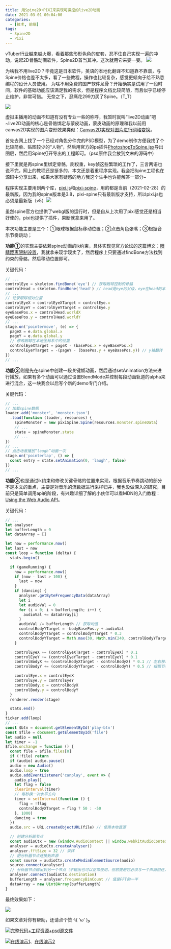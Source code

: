 ```yaml
---
title: 用Spine2D+PIXI来实现可操控的live2D动画
date: 2021-03-01 00:04:00
categories:
  - [技术, 前端]
tags:
  - Spine2D
  - Pixi
---
```


vTuber行业越来越火爆，看着那些形形色色的皮套，忍不住自己实现一遍的冲动，说起2D骨骼动画软件，Spine2D首当其冲。这次就用它来耍一耍。
![](/images/spine_live2d_1.gif)

为啥我不用live2D？毕竟这是日本软件，英语的本地化翻译不知道靠不靠谱，与Spine价格也差不太多，看了一些教程，操作也比较复杂，感觉更倾向于给不熟悉编程的设计人员使用。<!-- more -->
为啥不用免费的国产软件龙骨？开始确实是试用了一段时间，软件的基础功能应该满足我的需求，但是程序文档比较简陋，而且似乎已经停止维护，非常可惜。
无奈之下，忍痛花299刀买了Spine。（T_T）

![](/images/spine_live2d_2.jpg)

虚拟主播用的动画不知道有没有专业一些的称呼，我暂时就叫“live2D动画”吧~live2D动画的核心是骨骼绑定与蒙皮动画，蒙皮动画的原理和我以前用canvas2D实现的图片变形效果类似：[Canvas2D实现对图片进行网格变换](https://my.oschina.net/codingDog/blog/4309436)。

首先去网上找了一个已经对角色分件完的PSD模型，为了demo制作方便我找了个比较简单、贴图较少的“人物”，然后用官方的ps插件[PhotoshopToSpine.jsx](https://github.com/EsotericSoftware/spine-scripts/tree/master/photoshop)导出图层，然后用Spine打开导出的工程即可。（psd原件我会放到文末的源码中）

接下里就是再spine里绑定骨骼，刷权重，key帧这些繁琐的工作了，三言两语也说不完，网上的教程还是挺多的，本文还是着重程序实现。我会把Spine工程也在源码中分享出来，如果大家有疑惑的地方我这个生手也许能解答一部分~

程序实现主要用到两个库，[pixi.js](https://github.com/pixijs/pixi.js)和[pixi-spine](https://github.com/pixijs/pixi-spine)，用的都是当前（2021-02-28）的最新版，因为我的spine版本是3.8，pixi-spine只有最新版才支持，所以pixi.js也必须是最新版（v5）![](/images/spine_live2d_3.gif)

虽然spine官方也提供了webgl版的运行时，但是自从上次用了pixi感觉还是相当好使的，pixi也提供了插件，果断就拿来用了。

本次功能主要是三个：①眼球根据鼠标移动位置；②点击角色张嘴；③根据音乐节奏跳动；

**功能①**的实现主要依赖spine动画的ik约束，具体实现见官方论坛的这篇博文：[眼睛距离限制设置](http://zh.esotericsoftware.com/blog/Distance-limit-setup-for-eyes)，我就拿来现学现卖了，然后程序上只要通过findBone方法找到约束的骨骼，然后移动位置即可。

关键代码：

```javascript
// ...
controlEye = skeleton.findBone('eye') // 获取眼球控制的骨骼
controlHead = skeleton.findBone('head') // head是eye的父级，eye在head的本地坐标系内移动
// ...
// 记录眼球相对位置
controlEyeX = controlEyeXTarget = controlEye.x
controlEyeY = controlEyeYTarget = controlEye.y
eyeBasePos.x = controlHead.worldX
eyeBasePos.y = controlHead.worldY
// ...
stage.on('pointermove', (e) => {
  pageX = e.data.global.x
  pageY = e.data.global.y
  // 修改眼球在本地坐标系中的位置
  controlEyeXTarget = pageX - (basePos.x + eyeBasePos.x)
  controlEyeYTarget = -(pageY - (basePos.y + eyeBasePos.y)) // y轴翻转
})
// ...
```

**功能②**则是先在spine中创建一段关键帧动画，然后通过setAnimation方法来进行播放，如果有多个动画可以通过设置BlendMode并控制每段动画轨道的alpha来进行混合，这一块我会以后写个新的demo专门介绍。

关键代码：

```javascript
// ...
// 加载spine数据
loader.add('monster', 'monster.json')
  .load(function (loader, resources) {
    spineMonster = new pixiSpine.Spine(resources.monster.spineData)
    // ...
    state = spineMonster.state
    // ...
})
// ...
// 点击场景播放“laugh”动画一次
stage.on('pointertap', () => {
  const entry = state.setAnimation(0, 'laugh', false)
})
// ...
```

**功能③**也是通过ik约束和修改关键骨骼的位置来实现，根据音乐节奏跳动的部分不是本文的重点，主要是对音乐的流数据进行采样归并，我也没做深入的研究，目前只是简单调用api的阶段，有兴趣详细了解的小伙伴可以看MDN的入门教程：[Using the Web Audio API](https://developer.mozilla.org/en-US/docs/Web/API/Web_Audio_API/Using_Web_Audio_API)。

关键代码：

```javascript
// ...
let analyser
let bufferLength = 0
let dataArray = []

let now = performance.now()
let last = now
const loop = function (delta) {
  stats.begin()

  if (gameRunning) {
    now = performance.now()
    if (now - last > 100) {
      last = now
    }
    if (dancing) {
      analyser.getByteFrequencyData(dataArray)
      let i
      let audioVal = 0
      for (i = 0; i < bufferLength; i++) {
        audioVal += dataArray[i]
      }
      audioVal /= bufferLength // 获取均值
      controlBodyYTarget = -bodyBasePos.y + audioVal
      controlBodyYTarget = controlBodyYTarget * 0.3
      controlBodyYTarget = Math.max(30, Math.min(240, controlBodyYTarget))
    }

    controlEyeX += (controlEyeXTarget - controlEyeX) * 0.1
    controlEyeY += (controlEyeYTarget - controlEyeY) * 0.1
    controlBodyX += (controlBodyXTarget - controlBodyX) * 0.1 // 左右移动身体
    controlBodyY += (controlBodyYTarget - controlBodyY) * 0.5 // 根据节奏上下移动身体

    controlEye.x = controlEyeX
    controlEye.y = controlEyeY
    controlBody.x = controlBodyX
    controlBody.y = controlBodyY
  }
  renderer.render(stage)

  stats.end()
}
ticker.add(loop)
// ...
const $btn = document.getElementById('play-btn')
const $file = document.getElementById('file')
let audio = null
let timer = -1
$file.onchange = function () {
  const file = $file.files[0]
  if (!file) return
  if (audio) audio.pause()
  audio = new Audio()
  audio.loop = true
  audio.addEventListener('canplay', event => {
    audio.play()
    let flag = false
    clearInterval(timer)
    // 每秒换一次水平方向
    timer = setInterval(function () {
      flag = !flag
      controlBodyXTarget = flag ? 50 : -50
    }, 1000)
    dancing = true
  })
  audio.src = URL.createObjectURL(file) // 使用本地音源

  // 创建分析器节点
  const audioCtx = new (window.AudioContext || window.webkitAudioContext)()
  analyser = audioCtx.createAnalyser()
  analyser.fftSize = 32 // 采样
  // 把分析器节点连接到声源
  const source = audioCtx.createMediaElementSource(audio)
  source.connect(analyser)
  // 分析器节点输出到另一个节点（不输出也可以正常使用。但前提是它必须与一个声源相连，直接或者通过其他节点间接相连都可以）
  analyser.connect(audioCtx.destination)
  bufferLength = analyser.frequencyBinCount // 值是FFT的一半
  dataArray = new Uint8Array(bufferLength)
}
```

最终效果如下：

![](/images/spine_live2d_4.gif)

如果文章对你有帮助，还请点个赞  ٩( 'ω' )و 

![](/images/hand.webp)[完整代码+工程资源+psd源文件](https://github.com/face2ass/blog-source-host/tree/master/%E7%94%A8Spine2D+PIXI%E6%9D%A5%E5%AE%9E%E7%8E%B0%E5%8F%AF%E6%93%8D%E6%8E%A7%E7%9A%84live2D%E5%8A%A8%E7%94%BB)

![](/images/hand.webp)[在线演示1](https://blog.omgfaq.com/example/%E7%94%A8Spine2D+PIXI%E6%9D%A5%E5%AE%9E%E7%8E%B0%E5%8F%AF%E6%93%8D%E6%8E%A7%E7%9A%84live2D%E5%8A%A8%E7%94%BB/)、[在线演示2](https://codepen.io/oj8kay/pen/rNWdYyE)